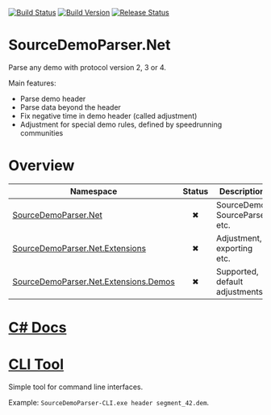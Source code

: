 [![Build Status](https://travis-ci.org/NeKzor/SourceDemoParser.Net.svg?branch=dev)](https://travis-ci.org/NeKzor/SourceDemoParser.Net)
[![Build Version](https://img.shields.io/badge/version-v1.0-yellow.svg)](https://github.com/NeKzor/SourceDemoParser.Net/projects/1)
[![Release Status](https://img.shields.io/github/release/NeKzor/SourceDemoParser.Net.svg)](https://github.com/NeKzor/SourceDemoParser.Net/releases)

# SourceDemoParser.Net
Parse any demo with protocol version 2, 3 or 4.

Main features:
- Parse demo header
- Parse data beyond the header
- Fix negative time in demo header (called adjustment)
- Adjustment for special demo rules, defined by speedrunning communities

# Overview
|Namespace|Status|Description|
|---|:-:|---|
|[SourceDemoParser.Net](SourceDemoParser.Net)|✖|SourceDemo, SourceParser etc.|
|[SourceDemoParser.Net.Extensions](SourceDemoParser.Net/Extensions)|✖|Adjustment, exporting etc.|
|[SourceDemoParser.Net.Extensions.Demos](SourceDemoParser.Net/Extensions/Demos)|✖|Supported, default adjustments.|

# [C# Docs](DOCS.md)

# [CLI Tool](SourceDemoParser-CLI)
Simple tool for command line interfaces.

Example: `SourceDemoParser-CLI.exe header segment_42.dem`.